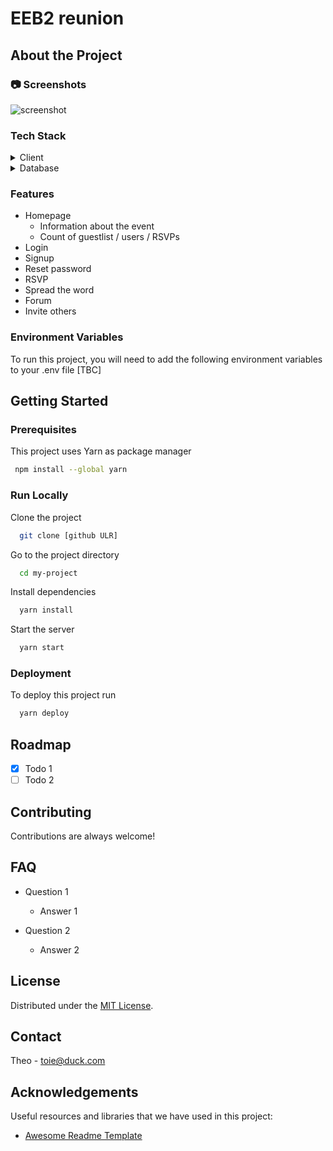# EEB2 reunion

## About the Project

### :camera: Screenshots
<img src="https://placehold.co/600x400?text=Your+Screenshot+here" alt="screenshot" />


<!-- TechStack -->
### Tech Stack

<details>
  <summary>Client</summary>
  <ul>
    <li><a href="https://www.typescriptlang.org/](https://flask.palletsprojects.com/en/2.2.x/">Python Flask</a></li>
    <li><a href="https://getbootstrap.com/docs/3.4/css/">Bootstrap CSS</a></li>
  </ul>
</details>

<details>
<summary>Database</summary>
  <ul>
    <li><a href="https://www.mysql.com/">MySQL</a></li>
  </ul>
</details>

### Features

- Homepage
    - Information about the event
    - Count of guestlist / users / RSVPs
- Login 
- Signup 
- Reset password 
- RSVP
- Spread the word
- Forum
- Invite others

### Environment Variables

To run this project, you will need to add the following environment variables to your .env file
[TBC]

## Getting Started

### Prerequisites

This project uses Yarn as package manager

```bash
 npm install --global yarn
```

### Run Locally

Clone the project

```bash
  git clone [github ULR]
```

Go to the project directory

```bash
  cd my-project
```

Install dependencies

```bash
  yarn install
```

Start the server

```bash
  yarn start
```

### Deployment

To deploy this project run

```bash
  yarn deploy
```

## Roadmap

* [x] Todo 1
* [ ] Todo 2

## Contributing

Contributions are always welcome!


## FAQ

- Question 1
  + Answer 1

- Question 2
  + Answer 2

## License

Distributed under the [MIT License](https://choosealicense.com/licenses/mit/).

## Contact

Theo - toie@duck.com

## Acknowledgements

Useful resources and libraries that we have used in this project:

 - [Awesome Readme Template](https://github.com/Louis3797/awesome-readme-template)


